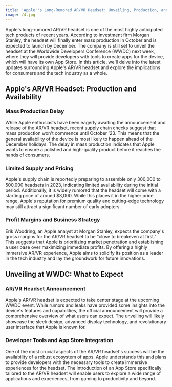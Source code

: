 ```yaml
---
title: 'Apple''s Long-Rumored AR/VR Headset: Unveiling, Production, and Launch Updates'
image: /4.jpg
---
```


Apple's long-rumored AR/VR headset is one of the most highly anticipated tech products of recent years. According to investment firm Morgan Stanley, the headset will finally enter mass production in October and is expected to launch by December. The company is still set to unveil the headset at the Worldwide Developers Conference (WWDC) next week, where they will provide developers with tools to create apps for the device, which will have its own App Store. In this article, we'll delve into the latest updates surrounding Apple's AR/VR headset and explore the implications for consumers and the tech industry as a whole.

## Apple's AR/VR Headset: Production and Availability

### Mass Production Delay

While Apple enthusiasts have been eagerly awaiting the announcement and release of the AR/VR headset, recent supply chain checks suggest that mass production won't commence until October '23. This means that the general availability of the device is most likely to happen ahead of the December holidays. The delay in mass production indicates that Apple wants to ensure a polished and high-quality product before it reaches the hands of consumers.

### Limited Supply and Pricing

Apple's supply chain is reportedly preparing to assemble only 300,000 to 500,000 headsets in 2023, indicating limited availability during the initial period. Additionally, it is widely rumored that the headset will come with a starting price of around $3,000. While this places it in the higher price range, Apple's reputation for premium quality and cutting-edge technology may still attract a significant number of early adopters.

### Profit Margins and Business Strategy

Erik Woodring, an Apple analyst at Morgan Stanley, expects the company's gross margins for the AR/VR headset to be "close to breakeven at first." This suggests that Apple is prioritizing market penetration and establishing a user base over maximizing immediate profits. By offering a highly immersive AR/VR experience, Apple aims to solidify its position as a leader in the tech industry and lay the groundwork for future innovations.

## Unveiling at WWDC: What to Expect

### AR/VR Headset Announcement

Apple's AR/VR headset is expected to take center stage at the upcoming WWDC event. While rumors and leaks have provided some insights into the device's features and capabilities, the official announcement will provide a comprehensive overview of what users can expect. The unveiling will likely showcase the sleek design, advanced display technology, and revolutionary user interface that Apple is known for.

### Developer Tools and App Store Integration

One of the most crucial aspects of the AR/VR headset's success will be the availability of a robust ecosystem of apps. Apple understands this and plans to provide developers with the necessary tools to create immersive experiences for the headset. The introduction of an App Store specifically tailored to the AR/VR headset will enable users to explore a wide range of applications and experiences, from gaming to productivity and beyond.



